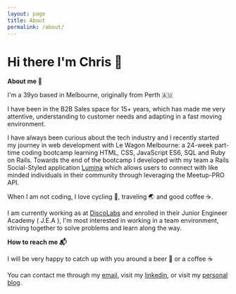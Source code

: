 ```yaml
---
layout: page
title: About
permalink: /about/
---
```


# Hi there I'm Chris 👋

**About me 🔭**

<sl-avatar shape="circle" initials="CW" image="https://res.cloudinary.com/oeelsafe/image/upload/v1627111944/r88j7skh1f3mpb4pd8lah4nag3kc.jpg" label="Chris Wade Developer" class="about" >
</sl-avatar>


I'm a 39yo based in Melbourne, originally from Perth 🇦🇺

I have been in the B2B Sales space for 15+ years, which has made me very attentive, understanding to customer needs and adapting in a fast moving environment.

I have always been curious about the tech industry and I recently started my journey in web development with Le Wagon Melbourne: a 24-week part-time coding bootcamp learning HTML, CSS, JavaScript ES6, SQL and Ruby on Rails. Towards the end of the bootcamp I developed with my team a Rails Social-Styled application [Lumina](www.love-lumina.me) which allows users to connect with like minded individuals in their community through leveraging the Meetup-PRO API.

When I am not coding, I love cycling 🚴, traveling 🌏 and good coffee ☕.

I am currently working as at [DiscoLabs](https://www.discolabs.com/) and enrolled in their Junior Engineer Academy ( J.E.A ), I'm most interested in working in a team environment, striving together to solve problems and learn along the way.

**How to reach me 📬**

I will be very happy to catch up with you around a beer 🍺 or a coffee ☕

You can contact me through my [email](mailto:chris@wadespace.net), visit my [linkedin](https://www.linkedin.com/in/chris-wade-59690959/), or visit my [personal blog](https://chriswade.codes/posts).

